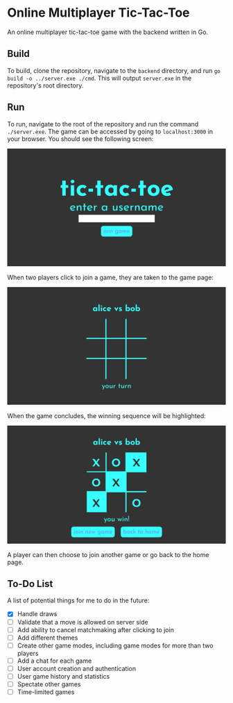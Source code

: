 # Online Multiplayer Tic-Tac-Toe
An online multiplayer tic-tac-toe game with the backend written in Go.

## Build
To build, clone the repository, navigate to the `backend` directory, and run `go build -o ../server.exe ./cmd`. This will output `server.exe` in the repository's root directory.

## Run
To run, navigate to the root of the repository and run the command `./server.exe`. The game can be accessed by going to `localhost:3000` in your browser. You should see the following screen:

![tic-tac-toe-home-page](https://github.com/AntJamGeo/go-tic-tac-toe/blob/main/images/tic-tac-toe-home-page.png)

When two players click to join a game, they are taken to the game page:

![tic-tac-toe-game-page](https://github.com/AntJamGeo/go-tic-tac-toe/blob/main/images/tic-tac-toe-game-page.png)

When the game concludes, the winning sequence will be highlighted:

![tic-tac-toe-game-page-end](https://github.com/AntJamGeo/go-tic-tac-toe/blob/main/images/tic-tac-toe-game-page-end.png)

A player can then choose to join another game or go back to the home page.

## To-Do List
A list of potential things for me to do in the future:

- [x] Handle draws
- [ ] Validate that a move is allowed on server side
- [ ] Add ability to cancel matchmaking after clicking to join
- [ ] Add different themes
- [ ] Create other game modes, including game modes for more than two players
- [ ] Add a chat for each game
- [ ] User account creation and authentication
- [ ] User game history and statistics
- [ ] Spectate other games
- [ ] Time-limited games
